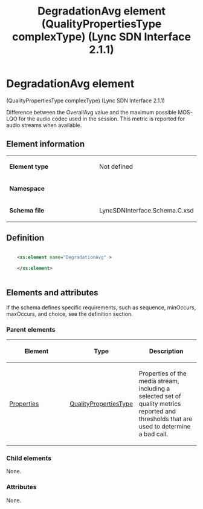 ﻿---
title: DegradationAvg element (QualityPropertiesType complexType) (Lync SDN Interface 2.1.1)
TOCTitle: DegradationAvg element
ms:assetid: 535d3850-d914-74c9-d61b-1f85d070d498
ms:mtpsurl: https://msdn.microsoft.com/en-us/library/Dn912706(v=office.15)
ms:contentKeyID: 64126876
ms.date: 02/16/2015
mtps_version: v=office.15
dev_langs:
- xml
---

# DegradationAvg element 

(QualityPropertiesType complexType) (Lync SDN Interface 2.1.1)

Difference between the OverallAvg value and the maximum possible MOS-LQO for the audio codec used in the session. This metric is reported for audio streams when available.


## Element information

<table>
<colgroup>
<col style="width: 50%" />
<col style="width: 50%" />
</colgroup>
<tbody>
<tr class="odd">
<td><p><strong>Element type</strong></p></td>
<td><p>Not defined</p></td>
</tr>
<tr class="even">
<td><p><strong>Namespace</strong></p></td>
<td><p></p></td>
</tr>
<tr class="odd">
<td><p><strong>Schema file</strong></p></td>
<td><p>LyncSDNInterface.Schema.C.xsd</p></td>
</tr>
</tbody>
</table>


## Definition

```xml

    <xs:element name="DegradationAvg" >
    
    </xs:element>
  
```

## Elements and attributes

If the schema defines specific requirements, such as sequence, minOccurs, maxOccurs, and choice, see the definition section.

### Parent elements

<table>
<colgroup>
<col style="width: 33%" />
<col style="width: 33%" />
<col style="width: 33%" />
</colgroup>
<thead>
<tr class="header">
<th><p>Element</p></th>
<th><p>Type</p></th>
<th><p>Description</p></th>
</tr>
</thead>
<tbody>
<tr class="odd">
<td><p><a href="properties-element-qualitytype-complextype-lync-sdn-interface-2-1-1.md">Properties</a></p></td>
<td><p><a href="qualitypropertiestype-complextype-lync-sdn-interface-2-1-1.md">QualityPropertiesType</a></p></td>
<td><p>Properties of the media stream, including a selected set of quality metrics reported and thresholds that are used to determine a bad call.</p></td>
</tr>
</tbody>
</table>


### Child elements

None.

### Attributes

None.


